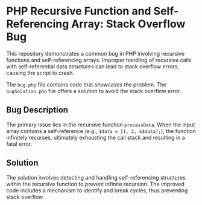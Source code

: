 # PHP Recursive Function and Self-Referencing Array: Stack Overflow Bug

This repository demonstrates a common bug in PHP involving recursive functions and self-referencing arrays.  Improper handling of recursive calls with self-referential data structures can lead to stack overflow errors, causing the script to crash.

The `bug.php` file contains code that showcases the problem.  The `bugSolution.php` file offers a solution to avoid the stack overflow error.

## Bug Description
The primary issue lies in the recursive function `processData`. When the input array contains a self-reference (e.g., `$data = [1, 2, &$data];`), the function infinitely recurses, ultimately exhausting the call stack and resulting in a fatal error.

## Solution
The solution involves detecting and handling self-referencing structures within the recursive function to prevent infinite recursion. The improved code includes a mechanism to identify and break cycles, thus preventing stack overflow.